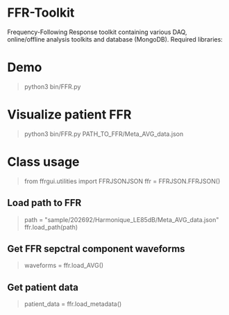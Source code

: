 # FFR-Toolkit

Frequency-Following Response toolkit containing various DAQ, online/offline analysis toolkits and database (MongoDB). Required libraries:


# Demo

> python3 bin/FFR.py

# Visualize patient FFR

> python3 bin/FFR.py PATH_TO_FFR/Meta_AVG_data.json

# Class usage

> from ffrgui.utilities import FFRJSONJSON
> ffr = FFRJSON.FFRJSON()

## Load path to FFR
> path = "sample/202692/Harmonique_LE85dB/Meta_AVG_data.json"
> ffr.load_path(path)

## Get FFR sepctral component waveforms
> waveforms = ffr.load_AVG()

## Get patient data
> patient_data = ffr.load_metadata()
